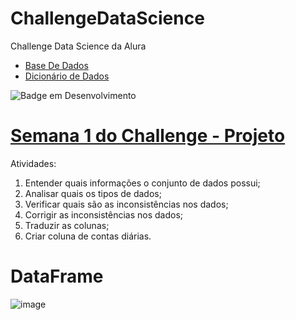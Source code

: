 # ChallengeDataScience
Challenge Data Science da Alura
* [Base De Dados](https://raw.githubusercontent.com/sthemonica/alura-voz/main/Dados/Telco-Customer-Churn.json)
* [Dicionário de Dados](https://github.com/sthemonica/alura-voz/blob/main/dicionario.md)


![Badge em Desenvolvimento](http://img.shields.io/static/v1?label=STATUS&message=EM%20DESENVOLVIMENTO&color=GREEN&style=for-the-badge)



# [Semana 1 do Challenge - Projeto](https://github.com/ClertonAlmeida/ChallengeDataScience/tree/main/semana01)

Atividades:
1. Entender quais informações o conjunto de dados possui;
2. Analisar quais os tipos de dados;
3. Verificar quais são as inconsistências nos dados;
4. Corrigir as inconsistências nos dados;
5. Traduzir as colunas;
6. Criar coluna de contas diárias.

# DataFrame

![image](https://user-images.githubusercontent.com/103366124/167497689-0e5f0107-2bb7-4696-9adf-e4324ccaf258.png)


